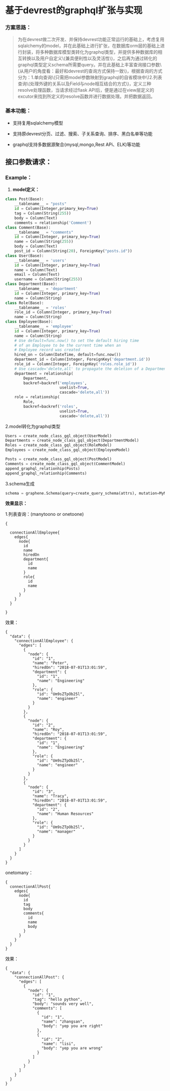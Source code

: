 # 基于devrest的graphql扩张与实现

### **方案思路：**

> 为在devrest做二次开发、并保持devrest功能正常运行的基础上，考虑复用sqlalchemy的model，并在此基础上进行扩张，在数据库orm层的基础上进行封装，将多种数据库模型类转化为graphql类型，并提供多种数据库的相互转换以及用户自定义\\(兼具便利性以及灵活性\\)，之后再为通过转化的graphql类型定义schema所需要query。并在此基础上丰富查询接口参数\\(从用户的角度看：最好和devrest的查询方式保持一致\\)，根据查询的方式分为：1.单向查询\\(只需把model参数映射到graphql的自省模块中\\)2.列表查询\\(处理外键的关系以及Field与node相互结合的方式\\)，定义三种resolve处理函数，当请求经过flask API后，便是通过在view层定义的excutor来找到所定义的resolve函数并进行数据处理。并把数据返回。

### 基本功能：

* 支持复用sqlalchemy模型

* 支持原devrest分页、过滤、搜索、子关系查询、排序、黑白名单等功能

* graphql支持多数据源聚合\(mysql,mongo,Rest APi、ELK\)等功能

### 

## 接口参数请求：

### Example：

1. **model定义：**

```py
class Post(Base):
    __tablename__ = "posts"
    id = Column(Integer,primary_key=True)
    tag = Column(String(255))
    body = Column(Text)
    comments = relationship('Comment')
class Comment(Base):
    __tablename__ = "comments"
    id = Column(Integer, primary_key=True)
    name = Column(String(255))
    body = Column(Text)
    post_id = Column(String(20), ForeignKey("posts.id"))
class User(Base):
    __tablename__ = 'users'
    id = Column(Integer, primary_key=True)
    name = Column(Text)
    email = Column(Text)
    username = Column(String(255))
class Department(Base):
    __tablename__ = 'department'
    id = Column(Integer, primary_key=True)
    name = Column(String)
class Role(Base):
    __tablename__ = 'roles'
    role_id = Column(Integer, primary_key=True)
    name = Column(String)
class Employee(Base):
    __tablename__ = 'employee'
    id = Column(Integer, primary_key=True)
    name = Column(String)
    # Use default=func.now() to set the default hiring time
    # of an Employee to be the current time when an
    # Employee record was created
    hired_on = Column(DateTime, default=func.now())
    department_id = Column(Integer, ForeignKey('department.id'))
    role_id = Column(Integer, ForeignKey('roles.role_id'))
    # Use cascade='delete,all' to propagate the deletion of a Department onto its Employees
    department = relationship(
        Department,
        backref=backref('employees',
                        uselist=True,
                        cascade='delete,all'))
    role = relationship(
        Role,
        backref=backref('roles',
                        uselist=True,
                        cascade='delete,all'))
```

2.model转化为graphql类型

```py
Users = create_node_class_gql_object(UserModel)
Departments = create_node_class_gql_object(DepartmentModel)
Roles = create_node_class_gql_object(RoleModel)
Employees = create_node_class_gql_object(EmployeeModel)

Posts = create_node_class_gql_object(PostModel)
Comments = create_node_class_gql_object(CommentModel)
append_graphql_relationhip(Posts)
append_graphql_relationhip(Comments)
```

3.schema生成

```py
schema = graphene.Schema(query=create_query_schema(attrs), mutation=MyMutations, types=[Users,Departments,Employees,Roles])
```

**效果显示：**

1.列表查询：\(manytoono or onetoone\)

```
{

  connectionAllEmployee{
    edges{
      node{
        id
        name
        hiredOn
        department{
          id
          name
        }
        role{
          id
          name
        }
      }
    }
  }

}
```

效果：

```
{
  "data": {
    "connectionAllEmployee": {
      "edges": [
        {
          "node": {
            "id": "1",
            "name": "Peter",
            "hiredOn": "2018-07-01T13:01:59",
            "department": {
              "id": "1",
              "name": "Engineering"
            },
            "role": {
              "id": "Um9sZTpOb25l",
              "name": "engineer"
            }
          }
        },
        {
          "node": {
            "id": "2",
            "name": "Roy",
            "hiredOn": "2018-07-01T13:01:59",
            "department": {
              "id": "1",
              "name": "Engineering"
            },
            "role": {
              "id": "Um9sZTpOb25l",
              "name": "engineer"
            }
          }
        },
        {
          "node": {
            "id": "3",
            "name": "Tracy",
            "hiredOn": "2018-07-01T13:01:59",
            "department": {
              "id": "2",
              "name": "Human Resources"
            },
            "role": {
              "id": "Um9sZTpOb25l",
              "name": "manager"
            }
          }
        }
      ]
    }
  }
}
```

onetomany：

```
{
  connectionAllPost{
    edges{
      node{
        id
        tag
        body
        comments{
          id
          name
          body
        }
      }
    }
  }
}
```

效果：

```
{
  "data": {
    "connectionAllPost": {
      "edges": [
        {
          "node": {
            "id": "1",
            "tag": "hello python",
            "body": "sounds very well",
            "comments": [
              {
                "id": "1",
                "name": "zhangsan",
                "body": "yep you are right"
              },
              {
                "id": "2",
                "name": "lisi",
                "body": "yep you are wrong"
              }
            ]
          }
        }
      ]
    }
  }
}
```



